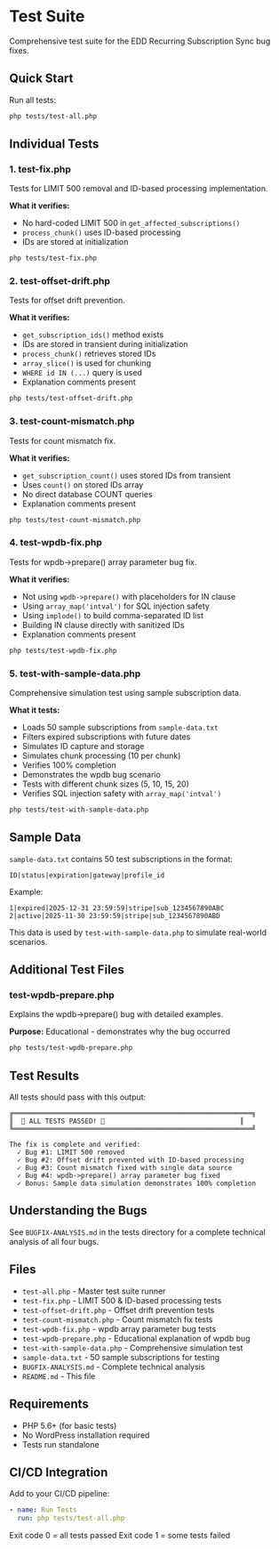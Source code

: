 # Test Suite

Comprehensive test suite for the EDD Recurring Subscription Sync bug fixes.

## Quick Start

Run all tests:
```bash
php tests/test-all.php
```

## Individual Tests

### 1. test-fix.php
Tests for LIMIT 500 removal and ID-based processing implementation.

**What it verifies:**
- No hard-coded LIMIT 500 in `get_affected_subscriptions()`
- `process_chunk()` uses ID-based processing
- IDs are stored at initialization

```bash
php tests/test-fix.php
```

### 2. test-offset-drift.php
Tests for offset drift prevention.

**What it verifies:**
- `get_subscription_ids()` method exists
- IDs are stored in transient during initialization
- `process_chunk()` retrieves stored IDs
- `array_slice()` is used for chunking
- `WHERE id IN (...)` query is used
- Explanation comments present

```bash
php tests/test-offset-drift.php
```

### 3. test-count-mismatch.php
Tests for count mismatch fix.

**What it verifies:**
- `get_subscription_count()` uses stored IDs from transient
- Uses `count()` on stored IDs array
- No direct database COUNT queries
- Explanation comments present

```bash
php tests/test-count-mismatch.php
```

### 4. test-wpdb-fix.php
Tests for wpdb->prepare() array parameter bug fix.

**What it verifies:**
- Not using `wpdb->prepare()` with placeholders for IN clause
- Using `array_map('intval')` for SQL injection safety
- Using `implode()` to build comma-separated ID list
- Building IN clause directly with sanitized IDs
- Explanation comments present

```bash
php tests/test-wpdb-fix.php
```

### 5. test-with-sample-data.php
Comprehensive simulation test using sample subscription data.

**What it tests:**
- Loads 50 sample subscriptions from `sample-data.txt`
- Filters expired subscriptions with future dates
- Simulates ID capture and storage
- Simulates chunk processing (10 per chunk)
- Verifies 100% completion
- Demonstrates the wpdb bug scenario
- Tests with different chunk sizes (5, 10, 15, 20)
- Verifies SQL injection safety with `array_map('intval')`

```bash
php tests/test-with-sample-data.php
```

## Sample Data

`sample-data.txt` contains 50 test subscriptions in the format:
```
ID|status|expiration|gateway|profile_id
```

Example:
```
1|expired|2025-12-31 23:59:59|stripe|sub_1234567890ABC
2|active|2025-11-30 23:59:59|stripe|sub_1234567890ABD
```

This data is used by `test-with-sample-data.php` to simulate real-world scenarios.

## Additional Test Files

### test-wpdb-prepare.php
Explains the wpdb->prepare() bug with detailed examples.

**Purpose:** Educational - demonstrates why the bug occurred

```bash
php tests/test-wpdb-prepare.php
```

## Test Results

All tests should pass with this output:

```
╔════════════════════════════════════════════════════════════╗
║  🎉 ALL TESTS PASSED! 🎉                                  ║
╚════════════════════════════════════════════════════════════╝

The fix is complete and verified:
  ✓ Bug #1: LIMIT 500 removed
  ✓ Bug #2: Offset drift prevented with ID-based processing
  ✓ Bug #3: Count mismatch fixed with single data source
  ✓ Bug #4: wpdb->prepare() array parameter bug fixed
  ✓ Bonus: Sample data simulation demonstrates 100% completion
```

## Understanding the Bugs

See `BUGFIX-ANALYSIS.md` in the tests directory for a complete technical analysis of all four bugs.

## Files

- `test-all.php` - Master test suite runner
- `test-fix.php` - LIMIT 500 & ID-based processing tests
- `test-offset-drift.php` - Offset drift prevention tests
- `test-count-mismatch.php` - Count mismatch fix tests
- `test-wpdb-fix.php` - wpdb array parameter bug tests
- `test-wpdb-prepare.php` - Educational explanation of wpdb bug
- `test-with-sample-data.php` - Comprehensive simulation test
- `sample-data.txt` - 50 sample subscriptions for testing
- `BUGFIX-ANALYSIS.md` - Complete technical analysis
- `README.md` - This file

## Requirements

- PHP 5.6+ (for basic tests)
- No WordPress installation required
- Tests run standalone

## CI/CD Integration

Add to your CI/CD pipeline:

```yaml
- name: Run Tests
  run: php tests/test-all.php
```

Exit code 0 = all tests passed
Exit code 1 = some tests failed

